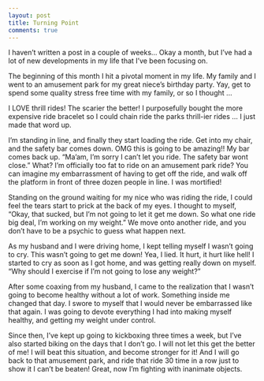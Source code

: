 ```yaml
---
layout: post
title: Turning Point
comments: true
---
```


I haven’t written a post in a couple of weeks… Okay a month, but I’ve had a lot of new developments in my life that I’ve been focusing on.

The beginning of this month I hit a pivotal moment in my life. My family and I went to an amusement park for my great niece’s birthday party. Yay, get to spend some quality stress free time with my family, or so I thought … 

I LOVE thrill rides! The scarier the better! I purposefully bought the more expensive ride bracelet so I could chain ride the parks thrill-ier rides … I just made that word up. 

I’m standing in line, and finally they start loading the ride. Get into my chair, and the safety bar comes down. OMG this is going to be amazing!! My bar comes back up. “Ma’am, I’m sorry I can’t let you ride. The safety bar wont close.” What? I’m officially too fat to ride on an amusement park ride? You can imagine my embarrassment of having to get off the ride, and walk off the platform in front of three dozen people in line. I was mortified!<!--more-->

Standing on the ground waiting for my nice who was riding the ride, I could feel the tears start to prick at the back of my eyes. I thought to myself, “Okay, that sucked, but I’m not going to let it get me down. So what one ride big deal, I’m working on my weight.” We move onto another ride, and you don’t have to be a psychic to guess what happen next.

As my husband and I were driving home, I kept telling myself I wasn’t going to cry. This wasn’t going to get me down! Yea, I lied. It hurt, it hurt like hell! I started to cry as soon as I got home, and was getting really down on myself. “Why should I exercise if I’m not going to lose any weight?”

After some coaxing from my husband, I came to the realization that I wasn’t going to become healthy without a lot of work. Something inside me changed that day. I swore to myself that I would never be embarrassed like that again. I was going to devote everything I had into making myself healthy, and getting my weight under control. 

Since then, I’ve kept up going to kickboxing three times a week, but I’ve also started biking on the days that I don’t go. I will not let this get the better of me! I will beat this situation, and become stronger for it! And I will go back to that amusement park, and ride that ride 30 time in a row just to show it I can’t be beaten! Great, now I’m fighting with inanimate objects.
